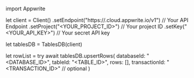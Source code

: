 import Appwrite

let client = Client()
    .setEndpoint("https://<REGION>.cloud.appwrite.io/v1") // Your API Endpoint
    .setProject("<YOUR_PROJECT_ID>") // Your project ID
    .setKey("<YOUR_API_KEY>") // Your secret API key

let tablesDB = TablesDB(client)

let rowList = try await tablesDB.upsertRows(
    databaseId: "<DATABASE_ID>",
    tableId: "<TABLE_ID>",
    rows: [],
    transactionId: "<TRANSACTION_ID>" // optional
)

